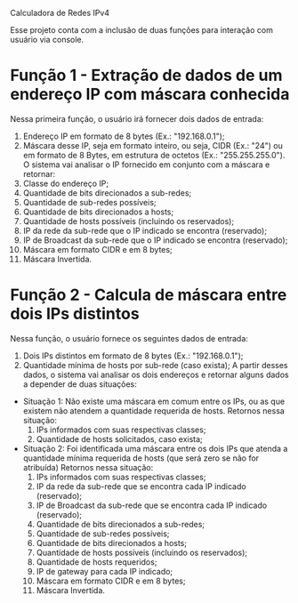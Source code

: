 Calculadora de Redes IPv4

Esse projeto conta com a inclusão de duas funções para interação com usuário via console.

# Função 1 - Extração de dados de um endereço IP com máscara conhecida
Nessa primeira função, o usuário irá fornecer dois dados de entrada:
  1. Endereço IP em formato de 8 bytes (Ex.: "192.168.0.1");
  2. Máscara desse IP, seja em formato inteiro, ou seja, CIDR (Ex.: "24") ou em formato de 8 Bytes, em estrutura de octetos (Ex.: "255.255.255.0").
O sistema vai analisar o IP fornecido em conjunto com a máscara e retornar:
  1. Classe do endereço IP;
  2. Quantidade de bits direcionados a sub-redes;
  3. Quantidade de sub-redes possíveis;
  4. Quantidade de bits direcionados a hosts;
  5. Quantidade de hosts possíveis (incluindo os reservados);
  6. IP da rede da sub-rede que o IP indicado se encontra (reservado);
  7. IP de Broadcast da sub-rede que o IP indicado se encontra (reservado);
  8. Máscara em formato CIDR e em 8 bytes;
  9. Máscara Invertida.

# Função 2 - Calcula de máscara entre dois IPs distintos
Nessa função, o usuário fornece os seguintes dados de entrada: 
  1. Dois IPs distintos em formato de 8 bytes (Ex.: "192.168.0.1");
  2. Quantidade mínima de hosts por sub-rede (caso exista);
A partir desses dados, o sistema vai analisar os dois endereços e retornar alguns dados a depender de duas situações:
* Situação 1: Não existe uma máscara em comum entre os IPs, ou as que existem não atendem a quantidade requerida de hosts.
Retornos nessa situação:
  1. IPs informados com suas respectivas classes;
  2. Quantidade de hosts solicitados, caso exista;
* Situação 2: Foi identificada uma máscara entre os dois IPs que atenda a quantidade mínima requerida de hosts (que será zero se não for atribuída)
Retornos nessa situação:
  1. IPs informados com suas respectivas classes;
  2. IP da rede da sub-rede que se encontra cada IP indicado (reservado);
  3. IP de Broadcast da sub-rede que se encontra cada IP indicado (reservado);
  4. Quantidade de bits direcionados a sub-redes;
  5. Quantidade de sub-redes possíveis;
  6. Quantidade de bits direcionados a hosts;
  7. Quantidade de hosts possíveis (incluindo os reservados);
  8. Quantidade de hosts requeridos;
  9. IP de gateway para cada IP indicado;
  10. Máscara em formato CIDR e em 8 bytes;
  11. Máscara Invertida.
